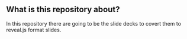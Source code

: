 ## What is this repository about?
In this repository there are going to be the slide decks to covert them to reveal.js format slides.

